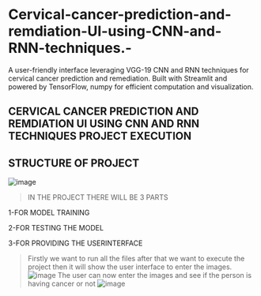 # Cervical-cancer-prediction-and-remdiation-UI-using-CNN-and-RNN-techniques.-
A user-friendly interface leveraging VGG-19 CNN and RNN techniques for cervical cancer prediction and remediation. Built with Streamlit and powered by TensorFlow, numpy for efficient computation and visualization.
## CERVICAL CANCER PREDICTION AND REMDIATION UI USING CNN AND RNN TECHNIQUES PROJECT EXECUTION 
## STRUCTURE OF PROJECT
![image](https://github.com/Chandana7213/Cervical-cancer-prediction-and-remediation-UI-using-CNN-and-RNN-techniques.-/assets/131273090/d9120df1-4017-4791-a004-aaa74364bf16)
>IN THE PROJECT THERE WILL BE 3 PARTS

 1-FOR MODEL TRAINING
 
 2-FOR TESTING THE MODEL
 
 3-FOR PROVIDING THE USERINTERFACE
>Firstly we want to run all the files after that we want to execute the project then it will show the user interface to enter the images.
![image](https://github.com/Chandana7213/Cervical-cancer-prediction-and-remediation-UI-using-CNN-and-RNN-techniques.-/assets/131273090/e0c9740d-7c74-4e63-8960-bbbbe85a0598)
>The user can now enter the images and see if the person is having cancer or not
![image](https://github.com/Chandana7213/Cervical-cancer-prediction-and-remediation-UI-using-CNN-and-RNN-techniques.-/assets/131273090/8ab3c791-33d0-40de-bd79-82632189d0b5)








